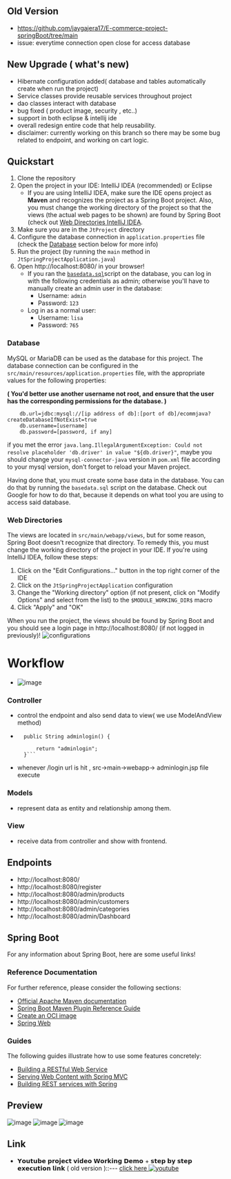## Old Version
- https://github.com/jaygajera17/E-commerce-project-springBoot/tree/main
- issue: everytime connection open close for access database 

## New Upgrade ( what's new)
- Hibernate configuration added( database and tables automatically create when run the project)
- Service classes provide reusable services throughout project
- dao classes interact with database 
- bug fixed ( product image, security , etc..)
- support in both eclipse & intellij ide
- overall redesign entire code that help reusability. 
- disclaimer: currently working on this branch so there may be some bug related to endpoint, and working on cart logic.
  
## Quickstart

1. Clone the repository
2. Open the project in your IDE: IntelliJ IDEA (recommended) or Eclipse
    * If you are using IntelliJ IDEA, make sure the IDE opens project as **Maven** and recognizes the project as a Spring Boot project. Also, you must change the working directory of the project so that the views (the actual web pages to be shown) are found by Spring Boot (check out [Web Directories IntelliJ IDEA](#web-directories).
3. Make sure you are in the `JtProject` directory
4. Configure the database connection in `application.properties` file (check the [Database](#database) section below for more info)
5. Run the project (by running the `main` method in `JtSpringProjectApplication.java`)
6. Open http://localhost:8080/ in your browser!
   * If you ran the [`basedata.sql`](https://github.com/jaygajera17/E-commerce-project-springBoot/blob/master2/JtProject/basedata.sql)script on the database, you can log in with the following credentials as admin; otherwise you'll have to manually create an admin user in the database:
     * Username: `admin`
     * Password: `123`
   * Log in as a normal user:
     * Username: `lisa`
     * Password: `765`

### Database

MySQL or MariaDB can be used as the database for this project. The database connection can be configured in the `src/main/resources/application.properties` file, with the appropriate values for the following properties:

**( You'd better use another username not root, and ensure that the user has the corresponding permissions for the database. )**

```properties
    db.url=jdbc:mysql://[ip address of db]:[port of db]/ecommjava?createDatabaseIfNotExist=true
    db.username=[username]
    db.password=[password, if any]
```

if you met the error `java.lang.IllegalArgumentException: Could not resolve placeholder 'db.driver' in value "${db.driver}"`, maybe you should change your `mysql-connector-java` version in `pom.xml` file according to your mysql version, don't forget to reload your Maven project.

Having done that, you must create some base data in the database. You can do that by running the `basedata.sql` script on the database. Check out Google for how to do that, because it depends on what tool you are using to access said database. 

### Web Directories

The views are located in `src/main/webapp/views`, but for some reason, Spring Boot doesn't recognize that directory. To remedy this, you must change the working directory of the project in your IDE. If you're using IntelliJ IDEA, follow these steps:

1. Click on the "Edit Configurations..." button in the top right corner of the IDE
2. Click on the `JtSpringProjectApplication` configuration
3. Change the "Working directory" option (if not present, click on "Modify Options" and select from the list) to the `$MODULE_WORKING_DIR$` macro
4. Click "Apply" and "OK"


When you run the project, the views should be found by Spring Boot and you should see a login page in http://localhost:8080/ (if not logged in previously)!
![configurations](image.png)

# Workflow
- ![image](https://github.com/jaygajera17/E-commerce-project-springBoot/assets/81226571/69951cb7-65e2-4225-8681-2542859aaec6)
### Controller
- control the endpoint and also send data to view( we use ModelAndView method)
- ``` @GetMapping("login")
	public String adminlogin() {
		
		return "adminlogin";
	}```
- whenever /login url is hit , src->main->webapp-> adminlogin.jsp file execute
### Models
- represent data as entity and relationship among them.

### View
- receive data from controller and show with frontend.

## Endpoints
- http://localhost:8080/
- http://localhost:8080/register
- http://localhost:8080/admin/products
- http://localhost:8080/admin/customers
- http://localhost:8080/admin/categories
- http://localhost:8080/admin/Dashboard


## Spring Boot

For any information about Spring Boot, here are some useful links!

### Reference Documentation
For further reference, please consider the following sections:

* [Official Apache Maven documentation](https://maven.apache.org/guides/index.html)
* [Spring Boot Maven Plugin Reference Guide](https://docs.spring.io/spring-boot/docs/2.6.4/maven-plugin/reference/html/)
* [Create an OCI image](https://docs.spring.io/spring-boot/docs/2.6.4/maven-plugin/reference/html/#build-image)
* [Spring Web](https://docs.spring.io/spring-boot/docs/2.6.4/reference/htmlsingle/#boot-features-developing-web-applications)

### Guides
The following guides illustrate how to use some features concretely:

* [Building a RESTful Web Service](https://spring.io/guides/gs/rest-service/)
* [Serving Web Content with Spring MVC](https://spring.io/guides/gs/serving-web-content/)
* [Building REST services with Spring](https://spring.io/guides/tutorials/bookmarks/)

## Preview

![image](https://github.com/jaygajera17/E-commerce-project-springBoot/assets/81226571/02a04d3c-1fc9-418c-b231-639f6525d07e)
![image](https://github.com/jaygajera17/E-commerce-project-springBoot/assets/81226571/24c4451b-43a6-4c23-a78a-786eab4303b0)
![image](https://github.com/jaygajera17/E-commerce-project-springBoot/assets/81226571/93c1baeb-326c-450f-867e-a883900a6644)


## Link
- 𝗬𝗼𝘂𝘁𝘂𝗯𝗲 𝗽𝗿𝗼𝗷𝗲𝗰𝘁 𝘃𝗶𝗱𝗲𝗼 𝗪𝗼𝗿𝗸𝗶𝗻𝗴 𝗗𝗲𝗺𝗼 + 𝘀𝘁𝗲𝗽 𝗯𝘆 𝘀𝘁𝗲𝗽 𝗲𝘅𝗲𝗰𝘂𝘁𝗶𝗼𝗻 𝗹𝗶𝗻𝗸  ( old version )::---  [  click here  ](https://youtu.be/c6WWdINWSlI) [![youtube][youtube-shield]][youtube-url]

[youtube-shield]:https://img.shields.io/youtube/views/c6WWdINWSlI?style=social
[youtube-url]:  https://youtu.be/c6WWdINWSlI

